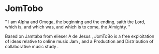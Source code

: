 # JomTobo
" I am Alpha and Omega, the beginning and the ending, saith the Lord, which is, and which was, and which is to come, the Almighty. "

Based on Jamtaba from elieser A de Jesus , JomToBo is a free exploitation of ideas relative to online music Jam ,
and a Production and Distribution of collaborative music study  .


